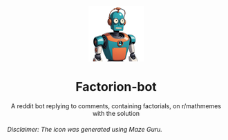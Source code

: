 <p align="center">
    <img src=".github/image_no_bg.png" width="128px">
</p>

<h1 align="center"> Factorion-bot </h1>

<p align="center"> 
A reddit bot replying to comments, containing factorials, on r/mathmemes with the solution
</p>

###### Disclaimer: The icon was generated using Maze Guru.
